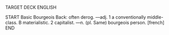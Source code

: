 TARGET DECK
ENGLISH

START
Basic
Bourgeois
Back: often derog. —adj. 1 a conventionally middle-class. B materialistic. 2 capitalist. —n. (pl. Same) bourgeois person. [french]
END
